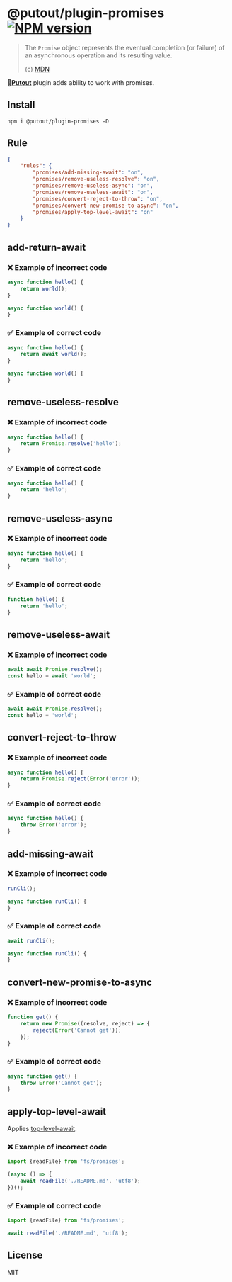 # @putout/plugin-promises [![NPM version][NPMIMGURL]][NPMURL]

[NPMIMGURL]: https://img.shields.io/npm/v/@putout/plugin-promises.svg?style=flat&longCache=true
[NPMURL]: https://npmjs.org/package/@putout/plugin-promises"npm"

> The `Promise` object represents the eventual completion (or failure) of an asynchronous operation and its resulting value.
>
> (c) [MDN](https://developer.mozilla.org/en-US/docs/Web/JavaScript/Reference/Global_Objects/Promise)

🐊[**Putout**](https://github.com/coderaiser/putout) plugin adds ability to work with promises.

## Install

```
npm i @putout/plugin-promises -D
```

## Rule

```json
{
    "rules": {
        "promises/add-missing-await": "on",
        "promises/remove-useless-resolve": "on",
        "promises/remove-useless-async": "on",
        "promises/remove-useless-await": "on",
        "promises/convert-reject-to-throw": "on",
        "promises/convert-new-promise-to-async": "on",
        "promises/apply-top-level-await": "on"
    }
}
```

## add-return-await

### ❌ Example of incorrect code

```js
async function hello() {
    return world();
}

async function world() {
}
```

### ✅ Example of correct code

```js
async function hello() {
    return await world();
}

async function world() {
}
```

## remove-useless-resolve

### ❌ Example of incorrect code

```js
async function hello() {
    return Promise.resolve('hello');
}
```

### ✅ Example of correct code

```js
async function hello() {
    return 'hello';
}
```

## remove-useless-async

### ❌ Example of incorrect code

```js
async function hello() {
    return 'hello';
}
```

### ✅ Example of correct code

```js
function hello() {
    return 'hello';
}
```

## remove-useless-await

### ❌ Example of incorrect code

```js
await await Promise.resolve();
const hello = await 'world';
```

### ✅ Example of correct code

```js
await await Promise.resolve();
const hello = 'world';
```

## convert-reject-to-throw

### ❌ Example of incorrect code

```js
async function hello() {
    return Promise.reject(Error('error'));
}
```

### ✅ Example of correct code

```js
async function hello() {
    throw Error('error');
}
```

## add-missing-await

### ❌ Example of incorrect code

```js
runCli();

async function runCli() {
}
```

### ✅ Example of correct code

```js
await runCli();

async function runCli() {
}
```

## convert-new-promise-to-async

### ❌ Example of incorrect code

```js
function get() {
    return new Promise((resolve, reject) => {
        reject(Error('Cannot get'));
    });
}
```

### ✅ Example of correct code

```js
async function get() {
    throw Error('Cannot get');
}
```

## apply-top-level-await

Applies [top-level-await](https://v8.dev/features/top-level-await).

### ❌ Example of incorrect code

```js
import {readFile} from 'fs/promises';

(async () => {
    await readFile('./README.md', 'utf8');
})();
```

### ✅ Example of correct code

```js
import {readFile} from 'fs/promises';

await readFile('./README.md', 'utf8');
```

## License

MIT
